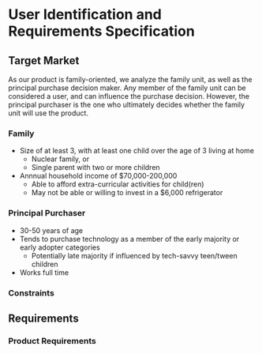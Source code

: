 # User Identification and Requirements Specification

## Target Market

As our product is family-oriented, we analyze the family unit, as well as the principal purchase decision maker. Any member of the family unit can be considered a user, and can influence the purchase decision. However, the principal purchaser is the one who ultimately decides whether the family unit will use the product.

### Family

* Size of at least 3, with at least one child over the age of 3 living at home
	* Nuclear family, or
	* Single parent with two or more children
* Annnual household income of $70,000-200,000
	* Able to afford extra-curricular activities for child(ren)
	* May not be able or willing to invest in a $6,000 refrigerator

### Principal Purchaser

* 30-50 years of age
* Tends to purchase technology as a member of the early majority or early adopter categories
	* Potentially late majority if influenced by tech-savvy teen/tween children
* Works full time

### Constraints


## Requirements

### Product Requirements
